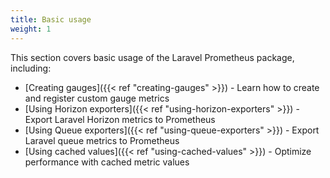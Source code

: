 ```yaml
---
title: Basic usage
weight: 1
---
```


This section covers basic usage of the Laravel Prometheus package, including:

- [Creating gauges]({{< ref "creating-gauges" >}}) - Learn how to create and register custom gauge metrics
- [Using Horizon exporters]({{< ref "using-horizon-exporters" >}}) - Export Laravel Horizon metrics to Prometheus
- [Using Queue exporters]({{< ref "using-queue-exporters" >}}) - Export Laravel queue metrics to Prometheus
- [Using cached values]({{< ref "using-cached-values" >}}) - Optimize performance with cached metric values
